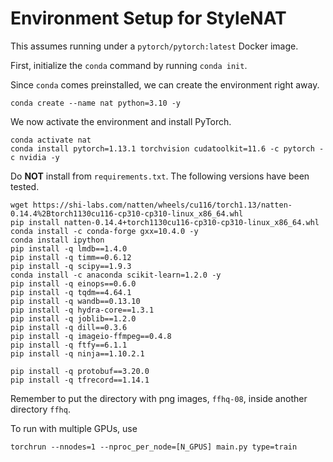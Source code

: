 # Environment Setup for StyleNAT

This assumes running under a `pytorch/pytorch:latest` Docker image.

First, initialize the `conda` command by running `conda init`.

Since `conda` comes preinstalled, we can create the environment right away.

```
conda create --name nat python=3.10 -y
```

We now activate the environment and install PyTorch.

```
conda activate nat
conda install pytorch=1.13.1 torchvision cudatoolkit=11.6 -c pytorch -c nvidia -y
```

Do **NOT** install from `requirements.txt`. The following versions have been tested.

```
wget https://shi-labs.com/natten/wheels/cu116/torch1.13/natten-0.14.4%2Btorch1130cu116-cp310-cp310-linux_x86_64.whl
pip install natten-0.14.4+torch1130cu116-cp310-cp310-linux_x86_64.whl
conda install -c conda-forge gxx=10.4.0 -y
conda install ipython
pip install -q lmdb==1.4.0
pip install -q timm==0.6.12
pip install -q scipy==1.9.3
conda install -c anaconda scikit-learn=1.2.0 -y
pip install -q einops==0.6.0
pip install -q tqdm==4.64.1
pip install -q wandb==0.13.10
pip install -q hydra-core==1.3.1
pip install -q joblib==1.2.0
pip install -q dill==0.3.6
pip install -q imageio-ffmpeg==0.4.8
pip install -q ftfy==6.1.1
pip install -q ninja==1.10.2.1

pip install -q protobuf==3.20.0
pip install -q tfrecord==1.14.1
```

Remember to put the directory with png images, `ffhq-08`, inside another directory `ffhq`.

To run with multiple GPUs, use
```
torchrun --nnodes=1 --nproc_per_node=[N_GPUS] main.py type=train
```

